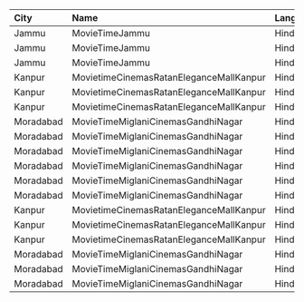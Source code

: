 | City      | Name                                    | Language |  Time | Type     | Price | Capacity | Booked |
| :-------- | :-------------------------------------- | :------- | ----: | :------- | ----: | -------: | -----: |
| Jammu     | MovieTimeJammu                          | Hindi    | 11:30 | Gold     |  160₹ |       18 |     11 |
| Jammu     | MovieTimeJammu                          | Hindi    | 11:30 | Silver   |  140₹ |       39 |     16 |
| Jammu     | MovieTimeJammu                          | Hindi    | 11:30 | Classic  |  120₹ |       73 |     73 |
| Kanpur    | MovietimeCinemasRatanEleganceMallKanpur | Hindi    | 12:00 | Platinum |   99₹ |       36 |      7 |
| Kanpur    | MovietimeCinemasRatanEleganceMallKanpur | Hindi    | 12:00 | Gold     |   99₹ |       30 |      2 |
| Kanpur    | MovietimeCinemasRatanEleganceMallKanpur | Hindi    | 12:00 | Silver   |   99₹ |       18 |      0 |
| Moradabad | MovieTimeMiglaniCinemasGandhiNagar      | Hindi    | 12:45 | Platinum |  299₹ |        5 |      0 |
| Moradabad | MovieTimeMiglaniCinemasGandhiNagar      | Hindi    | 12:45 | Gold     |  149₹ |       97 |      1 |
| Moradabad | MovieTimeMiglaniCinemasGandhiNagar      | Hindi    | 12:45 | Silver   |  149₹ |       51 |      0 |
| Moradabad | MovieTimeMiglaniCinemasGandhiNagar      | Hindi    | 16:35 | Platinum |  299₹ |       20 |      0 |
| Moradabad | MovieTimeMiglaniCinemasGandhiNagar      | Hindi    | 16:35 | Gold     |  149₹ |      174 |      1 |
| Moradabad | MovieTimeMiglaniCinemasGandhiNagar      | Hindi    | 16:35 | Silver   |  149₹ |       92 |      0 |
| Kanpur    | MovietimeCinemasRatanEleganceMallKanpur | Hindi    | 18:20 | Platinum |   99₹ |       36 |      0 |
| Kanpur    | MovietimeCinemasRatanEleganceMallKanpur | Hindi    | 18:20 | Gold     |   99₹ |       30 |      0 |
| Kanpur    | MovietimeCinemasRatanEleganceMallKanpur | Hindi    | 18:20 | Silver   |   99₹ |       18 |      0 |
| Moradabad | MovieTimeMiglaniCinemasGandhiNagar      | Hindi    | 19:15 | Platinum |  299₹ |       20 |      0 |
| Moradabad | MovieTimeMiglaniCinemasGandhiNagar      | Hindi    | 19:15 | Gold     |  149₹ |      174 |      4 |
| Moradabad | MovieTimeMiglaniCinemasGandhiNagar      | Hindi    | 19:15 | Silver   |  149₹ |       92 |      0 |